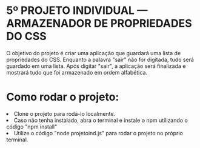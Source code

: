 # 5º PROJETO INDIVIDUAL — ARMAZENADOR DE PROPRIEDADES DO CSS

O objetivo do projeto é criar uma aplicação que guardará uma lista de propriedades do CSS.
Enquanto a palavra "sair" não for digitada, tudo será guardado em uma lista.
Após digitar "sair", a aplicação será finalizada e mostrará tudo que foi armazenado em ordem alfabética.


# Como rodar o projeto:
<li> Clone o projeto para rodá-lo localmente.</li>
<li> Caso não tenha instalado, abra o terminal e instale o npm utilizando o código "npm install"</li>
<li> Utilize o código "node projetoind.js" para rodar o projeto no próprio terminal.</li>
